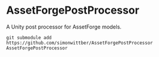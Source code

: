 # AssetForgePostProcessor
A Unity post processor for AssetForge models.

```git submodule add https://github.com/simonwittber/AssetForgePostProcessor AssetForgePostProcessor```
